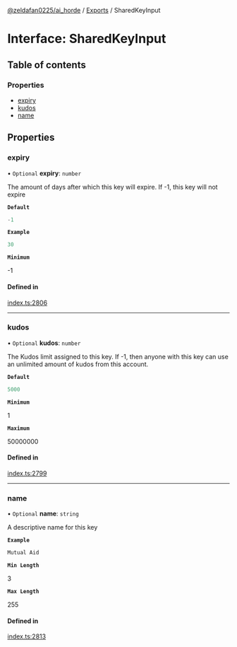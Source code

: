 [@zeldafan0225/ai_horde](../README.md) / [Exports](../modules.md) / SharedKeyInput

# Interface: SharedKeyInput

## Table of contents

### Properties

- [expiry](SharedKeyInput.md#expiry)
- [kudos](SharedKeyInput.md#kudos)
- [name](SharedKeyInput.md#name)

## Properties

### expiry

• `Optional` **expiry**: `number`

The amount of days after which this key will expire. If -1, this key will not expire

**`Default`**

```ts
-1
```

**`Example`**

```ts
30
```

**`Minimum`**

-1

#### Defined in

[index.ts:2806](https://github.com/ZeldaFan0225/ai_horde/blob/ae52afb/index.ts#L2806)

___

### kudos

• `Optional` **kudos**: `number`

The Kudos limit assigned to this key. If -1, then anyone with this key can use an unlimited amount of kudos from this account.

**`Default`**

```ts
5000
```

**`Minimum`**

1

**`Maximum`**

50000000

#### Defined in

[index.ts:2799](https://github.com/ZeldaFan0225/ai_horde/blob/ae52afb/index.ts#L2799)

___

### name

• `Optional` **name**: `string`

A descriptive name for this key

**`Example`**

```ts
Mutual Aid
```

**`Min Length`**

3

**`Max Length`**

255

#### Defined in

[index.ts:2813](https://github.com/ZeldaFan0225/ai_horde/blob/ae52afb/index.ts#L2813)
